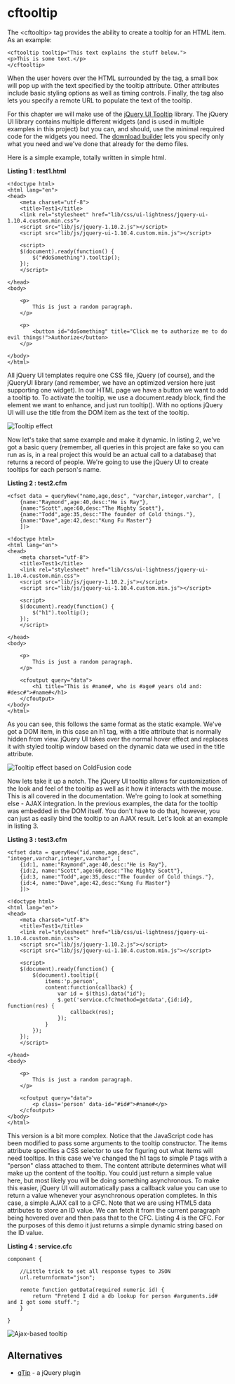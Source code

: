 cftooltip
===

The &lt;cftooltip&gt; tag provides the ability to create a tooltip for an HTML item. As an example:

    <cftooltip tooltip="This text explains the stuff below.">
	<p>This is some text.</p>
	</cftooltip>
	
When the user hovers over the HTML surrounded by the tag, a small box will pop up with the text specified by the tooltip attribute. Other attributes include basic styling options as well as timing controls. Finally, the tag also lets you specify a remote URL to populate the text of the tooltip. 

For this chapter we will make use of the [jQuery UI Tooltip](http://jqueryui.com/tooltip/) library. The jQuery UI library contains multiple different widgets (and is used in multiple examples in this project) but you can, and should, use the minimal required code for the widgets you need. The [download builder](http://jqueryui.com/download/) lets you specify only what you need and we've done that already for the demo files.

Here is a simple example, totally written in simple html. 

**Listing 1 : test1.html**

	<!doctype html>
	<html lang="en">
	<head>
		<meta charset="utf-8">
		<title>Test1</title>
		<link rel="stylesheet" href="lib/css/ui-lightness/jquery-ui-1.10.4.custom.min.css">
		<script src="lib/js/jquery-1.10.2.js"></script>
		<script src="lib/js/jquery-ui-1.10.4.custom.min.js"></script>
	
		<script>
		$(document).ready(function() {
			$("#doSomething").tooltip();
		});
		</script>
	
	</head>
	<body>
	 
		<p>
			This is just a random paragraph.
		</p>
	
		<p>
			<button id="doSomething" title="Click me to authorize me to do evil things!">Authorize</button>
		</p>
		
	</body>
	</html>

All jQuery UI templates require one CSS file, jQuery (of course), and the jQueryUI library (and remember, we have an optimized version here just supporting one widget). In our HTML page we have a button we want to add a tooltip to. To activate the tooltip, we use a document.ready block, find the element we want to enhance, and just run tooltip(). With no options jQuery UI will use the title from the DOM item as the text of the tooltip.

![Tooltip effect](images/shot1.png)

Now let's take that same example and make it dynamic. In listing 2, we've got a basic query (remember, all queries in this project are fake so you can run as is, in a real project this would be an actual call to a database) that returns a record of people. We're going to use the jQuery UI to create tooltips for each person's name. 

**Listing 2 : test2.cfm**

	<cfset data = queryNew("name,age,desc", "varchar,integer,varchar", [
		{name:"Raymond",age:40,desc:"He is Ray"},
		{name:"Scott",age:60,desc:"The Mighty Scott"},
		{name:"Todd",age:35,desc:"The founder of Cold things."},
		{name:"Dave",age:42,desc:"Kung Fu Master"}
		])>
		
	<!doctype html>
	<html lang="en">
	<head>
		<meta charset="utf-8">
		<title>Test1</title>
		<link rel="stylesheet" href="lib/css/ui-lightness/jquery-ui-1.10.4.custom.min.css">
		<script src="lib/js/jquery-1.10.2.js"></script>
		<script src="lib/js/jquery-ui-1.10.4.custom.min.js"></script>
	
		<script>
		$(document).ready(function() {
			$("h1").tooltip();
		});
		</script>
	
	</head>
	<body>
	 
		<p>
			This is just a random paragraph.
		</p>
	
		<cfoutput query="data">
			<h1 title="This is #name#, who is #age# years old and: #desc#">#name#</h1>
		</cfoutput>	
	</body>
	</html>

As you can see, this follows the same format as the static example. We've got a DOM item, in this case an h1 tag, with a title attribute that is normally hidden from view. jQuery UI takes over the normal hover effect and replaces it with styled tooltip window based on the dynamic data we used in the title attribute. 

![Tooltip effect based on ColdFusion code](images/shot2.png)

Now lets take it up a notch. The jQuery UI tooltip allows for customization of the look and feel of the tooltip as well as it how it interacts with the mouse. This is all covered in the documentation. We're going to look at something else - AJAX integration. In the previous examples, the data for the tooltip was embedded in the DOM itself. You don't have to do that, however, you can just as easily bind the tooltip to an AJAX result. Let's look  at an example in listing 3.

**Listing 3 : test3.cfm**

	<cfset data = queryNew("id,name,age,desc", "integer,varchar,integer,varchar", [
		{id:1, name:"Raymond",age:40,desc:"He is Ray"},
		{id:2, name:"Scott",age:60,desc:"The Mighty Scott"},
		{id:3, name:"Todd",age:35,desc:"The founder of Cold things."},
		{id:4, name:"Dave",age:42,desc:"Kung Fu Master"}
		])>
		
	<!doctype html>
	<html lang="en">
	<head>
		<meta charset="utf-8">
		<title>Test1</title>
		<link rel="stylesheet" href="lib/css/ui-lightness/jquery-ui-1.10.4.custom.min.css">
		<script src="lib/js/jquery-1.10.2.js"></script>
		<script src="lib/js/jquery-ui-1.10.4.custom.min.js"></script>
	
		<script>
		$(document).ready(function() {
			$(document).tooltip({
				items:'p.person',
				content:function(callback) {
					var id = $(this).data("id");
					$.get('service.cfc?method=getdata',{id:id}, function(res) {
						callback(res);
					});
				}
			});
		});
		</script>
	
	</head>
	<body>
	 
		<p>
			This is just a random paragraph.
		</p>
	
		<cfoutput query="data">
			<p class='person' data-id="#id#">#name#</p>
		</cfoutput>	
	</body>
	</html>

This version is a bit more complex. Notice that the JavaScript code has been modified to pass some arguments to the tooltip constructor. The items attribute specifies a CSS selector to use for figuring out what items will need tooltips. In this case we've changed the h1 tags to simple P tags with a "person" class attached to them. The content attribute determines what will make up the content of the tooltip. You could just return a simple value here, but most likely you will be doing something asynchronous. To make this easier, jQuery UI will automatically pass a callback value you can use to return a value whenever your asynchronous operation completes. In this case, a simple AJAX call to a CFC. Note that we are using HTML5 data attributes to store an ID value. We can fetch it from the current paragraph being hovered over and then pass that to the CFC. Listing 4 is the CFC. For the purposes of this demo it just returns a simple dynamic string based on the ID value.

**Listing 4 : service.cfc**

	component {
	
		//Little trick to set all response types to JSON
		url.returnformat="json";
	
		remote function getData(required numeric id) {
			return "Pretend I did a db lookup for person #arguments.id# and I got some stuff.";
		}
	
	}

![Ajax-based tooltip](images/shot3.png)

Alternatives
---

* [qTip](http://craigsworks.com/projects/qtip/) - a jQuery plugin


